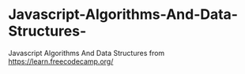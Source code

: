 # Javascript-Algorithms-And-Data-Structures-
Javascript Algorithms And Data Structures from https://learn.freecodecamp.org/
